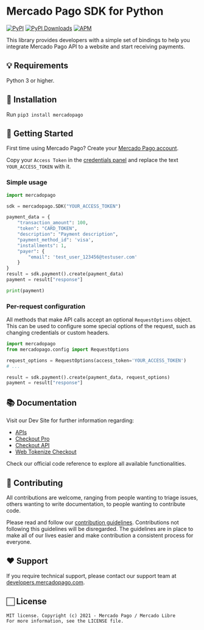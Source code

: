 # Mercado Pago SDK for Python

[![PyPI](https://img.shields.io/pypi/v/mercadopago.svg)](https://pypi.python.org/pypi/mercadopago)
[![PyPI Downloads](https://img.shields.io/pypi/dm/mercadopago.svg)](https://pypi.python.org/pypi/mercadopago)
[![APM](https://img.shields.io/apm/l/vim-mode)](https://github.com/mercadopago/sdk-python)

This library provides developers with a simple set of bindings to help you integrate Mercado Pago API to a website and start receiving payments.

## 💡 Requirements

Python 3 or higher.

## 📲 Installation 

Run ```pip3 install mercadopago```

## 🌟 Getting Started

First time using Mercado Pago? Create your [Mercado Pago account](https://www.mercadopago.com).

Copy your `Access Token` in the [credentials panel](https://www.mercadopago.com/developers/panel/credentials) and replace the text `YOUR_ACCESS_TOKEN` with it.

### Simple usage
  
```python
import mercadopago

sdk = mercadopago.SDK("YOUR_ACCESS_TOKEN")

payment_data = {
    "transaction_amount": 100,
    "token": "CARD_TOKEN",
    "description": "Payment description",
    "payment_method_id": 'visa',
    "installments": 1,
    "payer": {
        "email": 'test_user_123456@testuser.com'
    }
}
result = sdk.payment().create(payment_data)
payment = result["response"]

print(payment)
```

### Per-request configuration

All methods that make API calls accept an optional `RequestOptions` object. This can be used to configure some special options of the request, such as changing credentials or custom headers.

```python
import mercadopago
from mercadopago.config import RequestOptions

request_options = RequestOptions(access_token='YOUR_ACCESS_TOKEN')
# ...

result = sdk.payment().create(payment_data, request_options)
payment = result["response"]
```

## 📚 Documentation 

Visit our Dev Site for further information regarding:
 - [APIs](https://www.mercadopago.com/developers/en/reference)
 - [Checkout Pro](https://www.mercadopago.com/developers/en/guides/online-payments/checkout-pro/introduction)
 - [Checkout API](https://www.mercadopago.com/developers/en/guides/online-payments/checkout-api/introduction)
 - [Web Tokenize Checkout](https://www.mercadopago.com/developers/en/guides/online-payments/web-tokenize-checkout/introduction)

Check our official code reference to explore all available functionalities.

## 🤝 Contributing

All contributions are welcome, ranging from people wanting to triage issues, others wanting to write documentation, to people wanting to contribute code.

Please read and follow our [contribution guidelines](CONTRIBUTING.md). Contributions not following this guidelines will be disregarded. The guidelines are in place to make all of our lives easier and make contribution a consistent process for everyone.

## ❤️ Support

If you require technical support, please contact our support team at [developers.mercadopago.com](https://developers.mercadopago.com).

## 🏻 License

```
MIT license. Copyright (c) 2021 - Mercado Pago / Mercado Libre
For more information, see the LICENSE file.
```
